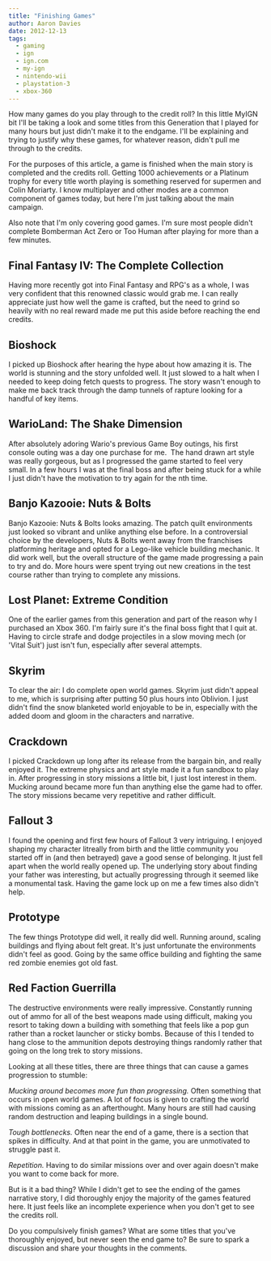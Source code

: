 ```yaml
---
title: "Finishing Games"
author: Aaron Davies
date: 2012-12-13
tags:
  - gaming
  - ign
  - ign.com
  - my-ign
  - nintendo-wii
  - playstation-3
  - xbox-360
---
```


How many games do you play through to the credit roll? In this little MyIGN bit I'll be taking a look and some titles from this Generation that I played for many hours but just didn't make it to the endgame. I'll be explaining and trying to justify why these games, for whatever reason, didn't pull me through to the credits.

For the purposes of this article, a game is finished when the main story is completed and the credits roll. Getting 1000 achievements or a Platinum trophy for every title worth playing is something reserved for supermen and Colin Moriarty. I know multiplayer and other modes are a common component of games today, but here I'm just talking about the main campaign.

Also note that I'm only covering good games. I'm sure most people didn't complete Bomberman Act Zero or Too Human after playing for more than a few minutes.

## Final Fantasy IV: The Complete Collection

Having more recently got into Final Fantasy and RPG's as a whole, I was very confident that this renowned classic would grab me. I can really appreciate just how well the game is crafted, but the need to grind so heavily with no real reward made me put this aside before reaching the end credits.

## Bioshock

I picked up Bioshock after hearing the hype about how amazing it is. The world is stunning and the story unfolded well. It just slowed to a halt when I needed to keep doing fetch quests to progress. The story wasn't enough to make me back track through the damp tunnels of rapture looking for a handful of key items.

## WarioLand: The Shake Dimension

After absolutely adoring Wario's previous Game Boy outings, his first console outing was a day one purchase for me.  The hand drawn art style was really gorgeous, but as I progressed the game started to feel very small. In a few hours I was at the final boss and after being stuck for a while I just didn't have the motivation to try again for the nth time.

## Banjo Kazooie: Nuts & Bolts

Banjo Kazooie: Nuts & Bolts looks amazing. The patch quilt environments just looked so vibrant and unlike anything else before. In a controversial choice by the developers, Nuts & Bolts went away from the franchises platforming heritage and opted for a Lego-like vehicle building mechanic. It did work well, but the overall structure of the game made progressing a pain to try and do. More hours were spent trying out new creations in the test course rather than trying to complete any missions.

## Lost Planet: Extreme Condition

One of the earlier games from this generation and part of the reason why I purchased an Xbox 360. I'm fairly sure it's the final boss fight that I quit at. Having to circle strafe and dodge projectiles in a slow moving mech (or 'Vital Suit') just isn't fun, especially after several attempts.

## Skyrim

To clear the air: I do complete open world games. Skyrim just didn't appeal to me, which is surprising after putting 50 plus hours into Oblivion. I just didn't find the snow blanketed world enjoyable to be in, especially with the added doom and gloom in the characters and narrative.

## Crackdown

I picked Crackdown up long after its release from the bargain bin, and really enjoyed it. The extreme physics and art style made it a fun sandbox to play in. After progressing in story missions a little bit, I just lost interest in them. Mucking around became more fun than anything else the game had to offer. The story missions became very repetitive and rather difficult.

## Fallout 3

I found the opening and first few hours of Fallout 3 very intriguing. I enjoyed shaping my character litreally from birth and the little community you started off in (and then betrayed) gave a good sense of belonging. It just fell apart when the world really opened up. The underlying story about finding your father was interesting, but actually progressing through it seemed like a monumental task. Having the game lock up on me a few times also didn't help.

## Prototype

The few things Prototype did well, it really did well. Running around, scaling buildings and flying about felt great. It's just unfortunate the environments didn't feel as good. Going by the same office building and fighting the same red zombie enemies got old fast.

## Red Faction Guerrilla

The destructive environments were really impressive. Constantly running out of ammo for all of the best weapons made using difficult, making you resort to taking down a building with something that feels like a pop gun rather than a rocket launcher or sticky bombs. Because of this I tended to hang close to the ammunition depots destroying things randomly rather that going on the long trek to story missions.

Looking at all these titles, there are three things that can cause a games progression to stumble:

_Mucking around becomes more fun than progressing._ Often something that occurs in open world games. A lot of focus is given to crafting the world with missions coming as an afterthought. Many hours are still had causing random destruction and leaping buildings in a single bound.

_Tough bottlenecks._ Often near the end of a game, there is a section that spikes in difficulty. And at that point in the game, you are unmotivated to struggle past it.

_Repetition._ Having to do similar missions over and over again doesn't make you want to come back for more.

But is it a bad thing? While I didn't get to see the ending of the games narrative story, I did thoroughly enjoy the majority of the games featured here. It just feels like an incomplete experience when you don't get to see the credits roll.

Do you compulsively finish games? What are some titles that you've thoroughly enjoyed, but never seen the end game to? Be sure to spark a discussion and share your thoughts in the comments.
